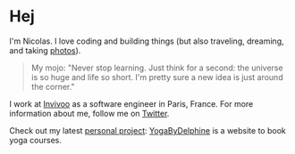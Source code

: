 # Hej

I'm Nicolas. I love coding and building things (but also traveling, dreaming, and taking [photos](https://photonicolas.com/)).

> My mojo: "Never stop learning. Just think for a second: the universe is so huge and life so short. I'm pretty sure a new idea is just around the corner."

I work at [Invivoo](https://www.invivoo.com) as a software engineer in Paris, France. For more information about me, follow me on [Twitter](https://twitter.com/NicolasErny). 

Check out my latest [personal project](https://github.com/nicolaserny/yoga-by-delphine): [YogaByDelphine](https://yogabydelphine.com/) is a website to book yoga courses. 
